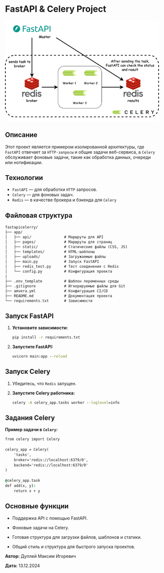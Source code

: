 # FastAPI & Celery Project

![fastapi_celery](img/fastapi_celery.png)

## Описание

Этот проект является примером изолированной архитектуры, где `FastAPI` отвечает за `HTTP-запросы` и общие задачи веб-сервиса, а `Celery` обслуживает фоновые задачи, такие как обработка данных, очереди или нотификации.

## Технологии

- `FastAPI` — для обработки `HTTP` запросов.
- `Celery` — для фоновых задач.
- `Redis` — в качестве брокера и бэкенда для `Celery`

## Файловая структура

```textpaint
fastapicelerry/
├── app/
│   ├── api/               # Маршруты для API
│   ├── pages/             # Маршруты для страниц
│   ├── static/            # Статические файлы (CSS, JS)
│   ├── templates/         # HTML-шаблоны
│   ├── uploads/           # Загружаемые файлы
│   ├── main.py            # Запуск FastAPI
│   ├── redis_test.py      # Тест соединения с Redis
│   └── config.py          # Конфигурация проекта
|
├── .env_template          # Шаблон переменных среды
├── .gitignore             # Игнорируемые файлы для Git
├── amvera.yml             # Конфигурация CI/CD
├── README.md              # Документация проекта
└── requirements.txt       # Зависимости
```

## Запуск FastAPI

1. **Установите зависимости:**
    ```cmd
    pip install -r requirements.txt
    ```

2. **Запустите FastAPI:**
    ```cmd
    uvicorn main:app --reload
    ```

## Запуск Celery

1. Убедитесь, что `Redis` запущен.

2. **Запустите Celery работника:**
    ```cmd
    celery -A celery_app.tasks worker --loglevel=info
    ```

## Задания Celery

**Пример задачи в `Celery`:**

```cmd
from celery import Celery

celery_app = Celery(
    'tasks',
    broker='redis://localhost:6379/0',
    backend='redis://localhost:6379/0'
)

@celery_app.task
def add(x, y):
    return x + y
```

## Основные функции

- Поддержка API с помощью FastAPI.

- Фоновые задачи на Celery.

- Готовая структура для загрузки файлов, шаблонов и статики.

- Общий стиль и структура для быстрого запуска проектов.



**Автор:** Дуплей Максим Игоревич

**Дата:** 13.12.2024
